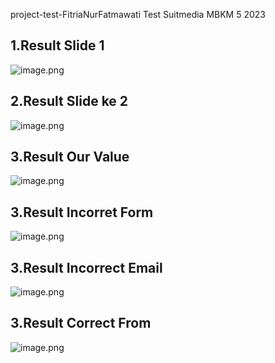 project-test-FitriaNurFatmawati
Test Suitmedia MBKM 5 2023 

## **1.Result Slide 1**
![image.png]( {../assets/hasil_landingPage.png} )

## **2.Result Slide ke 2**
![image.png]( {../assets/hasil_landingPage_2.png} )

## **3.Result Our Value**
![image.png]( {../assets/hasil_OurValue.png} )

## **3.Result Incorret Form**
![image.png]( {../assets/hasil_form_incorrect.png} )

## **3.Result Incorrect Email**
![image.png]( {../assets/hasil_email_incorrect.png} )

## **3.Result Correct From**
![image.png]( {../assets/hasil_form_correct.png} )
